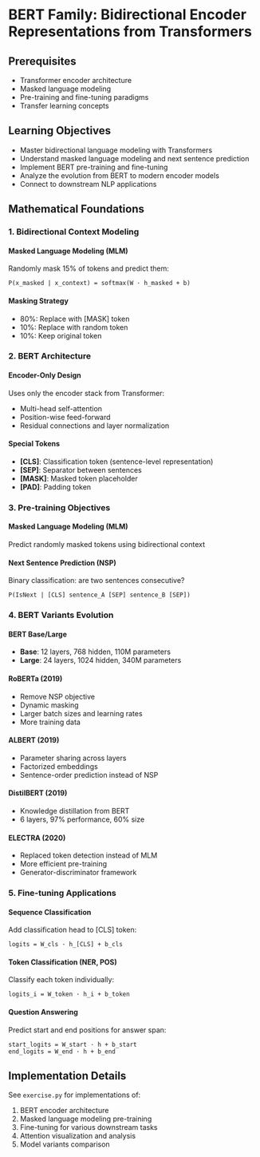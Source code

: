 # BERT Family: Bidirectional Encoder Representations from Transformers

## Prerequisites
- Transformer encoder architecture
- Masked language modeling
- Pre-training and fine-tuning paradigms
- Transfer learning concepts

## Learning Objectives
- Master bidirectional language modeling with Transformers
- Understand masked language modeling and next sentence prediction
- Implement BERT pre-training and fine-tuning
- Analyze the evolution from BERT to modern encoder models
- Connect to downstream NLP applications

## Mathematical Foundations

### 1. Bidirectional Context Modeling

#### Masked Language Modeling (MLM)
Randomly mask 15% of tokens and predict them:
```
P(x_masked | x_context) = softmax(W · h_masked + b)
```

#### Masking Strategy
- 80%: Replace with [MASK] token
- 10%: Replace with random token  
- 10%: Keep original token

### 2. BERT Architecture

#### Encoder-Only Design
Uses only the encoder stack from Transformer:
- Multi-head self-attention
- Position-wise feed-forward
- Residual connections and layer normalization

#### Special Tokens
- **[CLS]**: Classification token (sentence-level representation)
- **[SEP]**: Separator between sentences
- **[MASK]**: Masked token placeholder
- **[PAD]**: Padding token

### 3. Pre-training Objectives

#### Masked Language Modeling (MLM)
Predict randomly masked tokens using bidirectional context

#### Next Sentence Prediction (NSP)
Binary classification: are two sentences consecutive?
```
P(IsNext | [CLS] sentence_A [SEP] sentence_B [SEP])
```

### 4. BERT Variants Evolution

#### BERT Base/Large
- **Base**: 12 layers, 768 hidden, 110M parameters
- **Large**: 24 layers, 1024 hidden, 340M parameters

#### RoBERTa (2019)
- Remove NSP objective
- Dynamic masking
- Larger batch sizes and learning rates
- More training data

#### ALBERT (2019)
- Parameter sharing across layers
- Factorized embeddings
- Sentence-order prediction instead of NSP

#### DistilBERT (2019)
- Knowledge distillation from BERT
- 6 layers, 97% performance, 60% size

#### ELECTRA (2020)
- Replaced token detection instead of MLM
- More efficient pre-training
- Generator-discriminator framework

### 5. Fine-tuning Applications

#### Sequence Classification
Add classification head to [CLS] token:
```
logits = W_cls · h_[CLS] + b_cls
```

#### Token Classification (NER, POS)
Classify each token individually:
```
logits_i = W_token · h_i + b_token
```

#### Question Answering
Predict start and end positions for answer span:
```
start_logits = W_start · h + b_start
end_logits = W_end · h + b_end
```

## Implementation Details

See `exercise.py` for implementations of:
1. BERT encoder architecture
2. Masked language modeling pre-training
3. Fine-tuning for various downstream tasks
4. Attention visualization and analysis
5. Model variants comparison